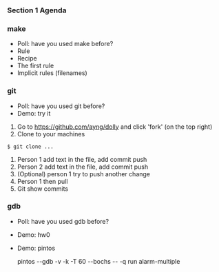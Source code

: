 ### Section 1 Agenda

### make

* Poll: have you used make before?
* Rule
* Recipe
* The first rule
* Implicit rules (filenames)

### git

* Poll: have you used git before?
* Demo: try it

1. Go to https://github.com/ayng/dolly and click 'fork' (on the top right)
1. Clone to your machines

```
$ git clone ...
```

1. Person 1 add text in the file, add commit push
1. Person 2 add text in the file, add commit push
1. (Optional) person 1 try to push another change
1. Person 1 then pull
1. Git show commits

### gdb

* Poll: have you used gdb before?
* Demo: hw0
* Demo: pintos

    pintos --gdb -v -k -T 60 --bochs -- -q run alarm-multiple


